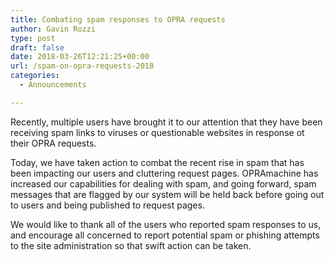 ```yaml
---
title: Combating spam responses to OPRA requests
author: Gavin Rozzi
type: post
draft: false
date: 2018-03-26T12:21:25+00:00
url: /spam-on-opra-requests-2018
categories:
  - Announcements

---
```


Recently, multiple users have brought it to our attention that they have been receiving spam links
to viruses or questionable websites in response ot their OPRA requests.

Today, we have taken action to combat the recent rise in spam that has been impacting our users and cluttering request pages.
OPRAmachine has increased our capabilities for dealing with spam, and going forward, spam messages
that are flagged by our system will be held back before going out to users and being published to request pages.

We would like to thank all of the users who reported spam responses to us, and encourage all concerned to report
potential spam or phishing attempts to the site administration so that swift action can be taken.
